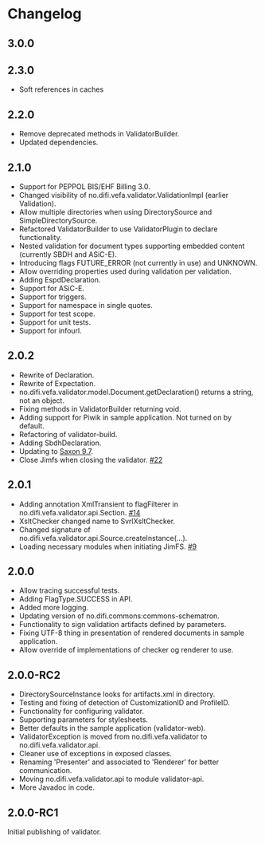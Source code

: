 # Changelog

## 3.0.0


## 2.3.0

* Soft references in caches


## 2.2.0

* Remove deprecated methods in ValidatorBuilder.
* Updated dependencies.


## 2.1.0

* Support for PEPPOL BIS/EHF Billing 3.0.
* Changed visibility of no.difi.vefa.validator.ValidationImpl (earlier Validation).
* Allow multiple directories when using DirectorySource and SimpleDirectorySource.
* Refactored ValidatorBuilder to use ValidatorPlugin to declare functionality.
* Nested validation for document types supporting embedded content (currently SBDH and ASiC-E).
* Introducing flags FUTURE_ERROR (not currently in use) and UNKNOWN.
* Allow overriding properties used during validation per validation.
* Adding EspdDeclaration.
* Support for ASiC-E.
* Support for triggers.
* Support for namespace in single quotes.
* Support for test scope.
* Support for unit tests.
* Support for infourl.


## 2.0.2

* Rewrite of Declaration.
* Rewrite of Expectation.
* no.difi.vefa.validator.model.Document.getDeclaration() returns a string, not an object.
* Fixing methods in ValidatorBuilder returning void.
* Adding support for Piwik in sample application. Not turned on by default.
* Refactoring of validator-build.
* Adding SbdhDeclaration.
* Updating to [Saxon 9.7](http://www.saxonica.com/products/latest.xml#saxon9-7).
* Close Jimfs when closing the validator. [#22](https://github.com/difi/vefa-validator/pull/22)


## 2.0.1

* Adding annotation XmlTransient to flagFilterer in no.difi.vefa.validator.api.Section. [#14](https://github.com/difi/vefa-validator/issues/14)
* XsltChecker changed name to SvrlXsltChecker.
* Changed signature of no.difi.vefa.validator.api.Source.createInstance(...).
* Loading necessary modules when initiating JimFS. [#9](https://github.com/difi/vefa-validator/issues/9)


## 2.0.0

* Allow tracing successful tests.
* Adding FlagType.SUCCESS in API.
* Added more logging.
* Updating version of no.difi.commons:commons-schematron.
* Functionality to sign validation artifacts defined by parameters.
* Fixing UTF-8 thing in presentation of rendered documents in sample application.
* Allow override of implementations of checker og renderer to use.


## 2.0.0-RC2

* DirectorySourceInstance looks for artifacts.xml in directory.
* Testing and fixing of detection of CustomizationID and ProfileID.
* Functionality for configuring validator.
* Supporting parameters for stylesheets.
* Better defaults in the sample application (validator-web).
* ValidatorException is moved from no.difi.vefa.validator to no.difi.vefa.validator.api.
* Cleaner use of exceptions in exposed classes.
* Renaming 'Presenter' and associated to 'Renderer' for better communication. 
* Moving no.difi.vefa.validator.api to module validator-api.
* More Javadoc in code.


## 2.0.0-RC1

Initial publishing of validator.
